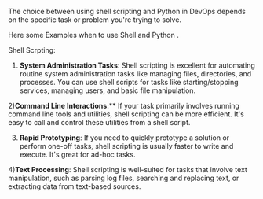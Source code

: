 The choice between using shell scripting and Python in DevOps depends on the specific task or problem you're trying to solve.

Here some Examples when to use Shell and Python .

Shell Scrpting:

1) **System Administration Tasks**: Shell scripting is excellent for automating routine system administration tasks like managing files, directories, and processes. You can use shell scripts for tasks like starting/stopping services, managing users, and basic file manipulation.

2)**Command Line Interactions**:** If your task primarily involves running command line tools and utilities, shell scripting can be more efficient. It's easy to call and control these utilities from a shell script.

3) **Rapid Prototyping**: If you need to quickly prototype a solution or perform one-off tasks, shell scripting is usually faster to write and execute. It's great for ad-hoc tasks.

4)**Text Processing**: Shell scripting is well-suited for tasks that involve text manipulation, such as parsing log files, searching and replacing text, or extracting data from text-based sources.

